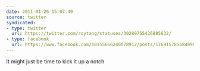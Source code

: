 ```yaml
---
date: 2011-01-26 15:07:49
source: twitter
syndicated:
- type: twitter
  url: https://twitter.com/roytang/statuses/30280755426885632/
- type: facebook
  url: https://www.facebook.com/10155666240078912/posts/176915785684099
---
```


It might just be time to kick it up a notch